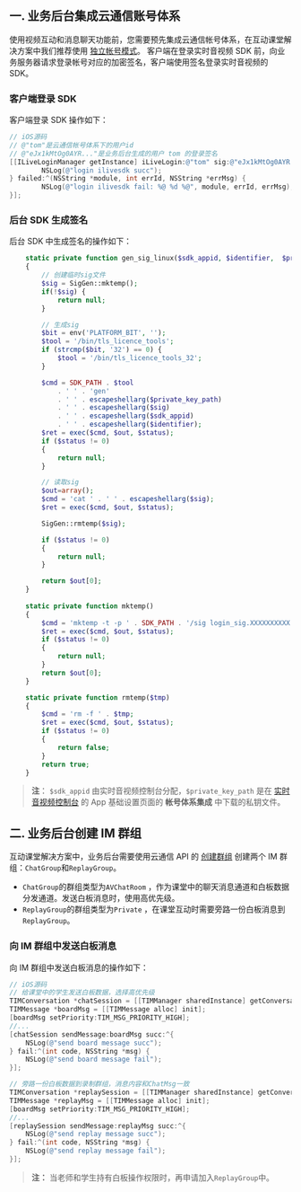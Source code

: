 ## 一. 业务后台集成云通信账号体系
使用视频互动和消息聊天功能前，您需要预先集成云通信帐号体系，在互动课堂解决方案中我们推荐使用 [独立帐号模式](http://tce.fsphere.cn/document/product/269/1508)。
客户端在登录实时音视频 SDK 前，向业务服务器请求登录帐号对应的加密签名，客户端使用签名登录实时音视频的 SDK。

### 客户端登录 SDK
客户端登录 SDK 操作如下：
```objectiveC
// iOS源码
// @"tom"是云通信帐号体系下的用户id
// @"eJx1kMtOg0AYR..."是业务后台生成的用户 tom 的登录签名
[[ILiveLoginManager getInstance] iLiveLogin:@"tom" sig:@"eJx1kMtOg0AYR..." succ:^{
		NSLog(@"login ilivesdk succ");
} failed:^(NSString *module, int errId, NSString *errMsg) {
		NSLog(@"login ilivesdk fail: %@ %d %@", module, errId, errMsg);
}];
```

### 后台 SDK 生成签名
后台 SDK 中生成签名的操作如下：
```php
    static private function gen_sig_linux($sdk_appid, $identifier,  $private_key_path)
    {
        // 创建临时sig文件
        $sig = SigGen::mktemp();
        if(!$sig) {
            return null;
        }

        // 生成sig
        $bit = env('PLATFORM_BIT', '');
        $tool = '/bin/tls_licence_tools';
        if (strcmp($bit, '32') == 0) {
            $tool = '/bin/tls_licence_tools_32';
        }

        $cmd = SDK_PATH . $tool
            . ' ' . 'gen'
            . ' ' . escapeshellarg($private_key_path)
            . ' ' . escapeshellarg($sig)
            . ' ' . escapeshellarg($sdk_appid)
            . ' ' . escapeshellarg($identifier);
        $ret = exec($cmd, $out, $status);
        if ($status != 0)
        {
            return null;
        }

        // 读取sig
        $out=array();
        $cmd = 'cat ' . ' ' . escapeshellarg($sig);
        $ret = exec($cmd, $out, $status);

        SigGen::rmtemp($sig);

        if ($status != 0)
        {
            return null;
        }

        return $out[0];
    }
		
    static private function mktemp()
    {
        $cmd = 'mktemp -t -p ' . SDK_PATH . '/sig login_sig.XXXXXXXXXX';
        $ret = exec($cmd, $out, $status);
        if ($status != 0)
        {
            return null;
        }
        return $out[0];
    }

    static private function rmtemp($tmp)
    {
        $cmd = 'rm -f ' . $tmp;
        $ret = exec($cmd, $out, $status);
        if ($status != 0)
        {
            return false;
        }
        return true;
    }
```

> **注**：
> `$sdk_appid` 由实时音视频控制台分配，`$private_key_path` 是在 [实时音视频控制台](http://console.tce.fsphere.cn/ilvb) 的 App 基础设置页面的 **帐号体系集成** 中下载的私钥文件。

##  二. 业务后台创建 IM 群组
互动课堂解决方案中，业务后台需要使用云通信 API 的 [创建群组](http://tce.fsphere.cn/document/product/269/1615) 创建两个 IM 群组：`ChatGroup`和`ReplayGroup`。
- `ChatGroup`的群组类型为`AVChatRoom` ，作为课堂中的聊天消息通道和白板数据分发通道。发送白板消息时，使用高优先级。
- `ReplayGroup`的群组类型为`Private` ，在课堂互动时需要旁路一份白板消息到`ReplayGroup`。

### 向 IM 群组中发送白板消息
向 IM 群组中发送白板消息的操作如下：

```objectiveC
// iOS源码
// 给课堂中的学生发送白板数据，选择高优先级
TIMConversation *chatSession = [[TIMManager sharedInstance] getConversation:TIM_GROUP receiver:@"chat_group_id"];
TIMMessage *boardMsg = [[TIMMessage alloc] init];
[boardMsg setPriority:TIM_MSG_PRIORITY_HIGH];
//...
[chatSession sendMessage:boardMsg succ:^{
    NSLog(@"send board message succ");
} fail:^(int code, NSString *msg) {
    NSLog(@"send board message fail");
}];

// 旁路一份白板数据到录制群组，消息内容和ChatMsg一致
TIMConversation *replaySession = [[TIMManager sharedInstance] getConversation:TIM_GROUP receiver:@"chat_group_id"];
TIMMessage *replayMsg = [[TIMMessage alloc] init];
[boardMsg setPriority:TIM_MSG_PRIORITY_HIGH];
//...
[replaySession sendMessage:replayMsg succ:^{
    NSLog(@"send replay message succ");
} fail:^(int code, NSString *msg) {
    NSLog(@"send replay message fail");
}];
```

> **注：**
> 当老师和学生持有白板操作权限时，再申请加入`ReplayGroup`中。


